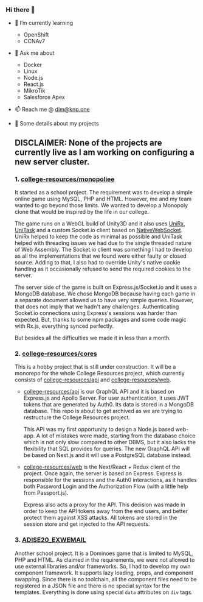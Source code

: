 ### Hi there 👋

- 🌱 I’m currently learning
  - OpenShift
  - CCNAv7
- 💬 Ask me about
  - Docker
  - Linux
  - Node.js
  - React.js
  - MikroTik
  - Salesforce Apex
- 📫 Reach me @ dim@knp.one
- 🚀 Some details about my projects

  ## DISCLAIMER: None of the projects are currently live as I am working on configuring a new server cluster.

  ### 1. [college-resources/monopoliee](https://github.com/college-resources/monopoliee)
    It started as a school project. The requirement was to develop a simple online game using MySQL, PHP and HTML. However, me and my team wanted to go beyond those limits. We wanted to develop a Monopoly clone that would be inspired by the life in our college.

    The game runs on a WebGL build of Unity3D and it also uses [UniRx](https://github.com/neuecc/UniRx), [UniTask](https://github.com/Cysharp/UniTask) and a custom Socket.io client based on [NativeWebSocket](https://github.com/endel/NativeWebSocket). UniRx helped to keep the code as minimal as possible and UniTask helped with threading issues we had due to the single threaded nature of Web Assembly. The Socket.io client was something I had to develop as all the implementations that we found were either faulty or closed source. Adding to that, I also had to override Unity's native cookie handling as it occasionally refused to send the required cookies to the server.

    The server side of the game is built on Express.js/Socket.io and it uses a MongoDB database. We chose MongoDB because having each game in a separate document allowed us to have very simple queries. However, that does not imply that we hadn't any challenges. Authenticating Socket.io connections using Express's sessions was harder than expected. But, thanks to some npm packages and some code magic with Rx.js, everything synced perfectly.

    But besides all the difficulties we made it in less than a month.

  ### 2. [college-resources/cores](https://github.com/college-resources/cores)
    This is a hobby project that is still under construction. It will be a monorepo for the whole College Resources project, which currently consists of [college-resources/api](https://github.com/college-resources/api) and [college-resources/web](https://github.com/college-resources/web).

    - [college-resources/api](https://github.com/college-resources/api) is our GraphQL API and it is based on Express.js and Apollo Server. For user authentication, it uses JWT tokens that are generated by Auth0. Its data is stored in a MongoDB database. This repo is about to get archived as we are trying to restructure the College Resources project.

      This API was my first opportunity to design a Node.js based web-app. A lot of mistakes were made, starting from the database choice which is not only slow compared to other DBMS, but it also lacks the flexibility that SQL provides for queries. The new GraphQL API will be based on Nest.js and it will use a PostgreSQL database instead.

    - [college-resources/web](https://github.com/college-resources/web) is the Next/React + Redux client of the project. Once again, the server is based on Express. Express is responsible for the sessions and the Auth0 interactions, as it handles both Password Login and the Authorization Flow (with a little help from Passport.js).

      Express also acts a proxy for the API. This decision was made in order to keep the API tokens away from the end users, and better protect them against XSS attacks. All tokens are stored in the session store and get injected to the API requests.

  ### 3. [ADISE20_EXWEMAIL](https://github.com/jim3692/ADISE20_EXWEMAIL)
    Another school project. It is a Dominoes game that is limited to MySQL, PHP and HTML. As claimed in the requirements, we were not allowed to use external libraries and/or frameworks. So, I had to develop my own component framework. It supports lazy loading, props, and component swapping. Since there is no toolchain, all the component files need to be registered in a JSON file and there is no special syntax for the templates. Everything is done using special `data` attributes on `div` tags.
